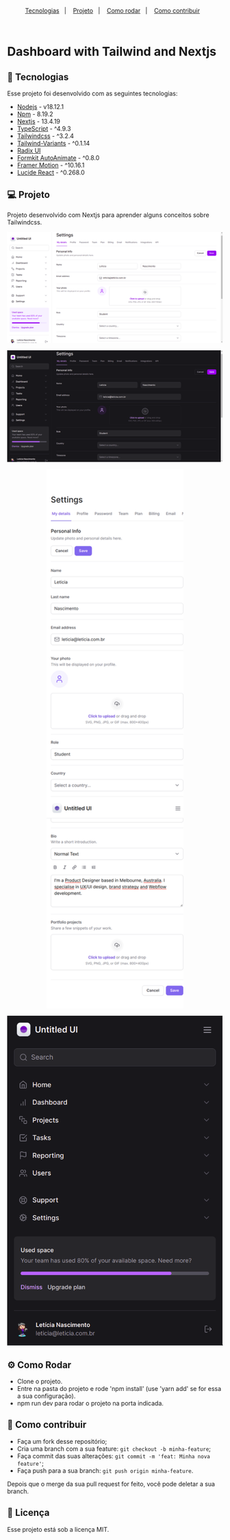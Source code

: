 <p align="center">
  <a href="#-tecnologias">Tecnologias</a>&nbsp;&nbsp;&nbsp;|&nbsp;&nbsp;&nbsp;
  <a href="#-projeto">Projeto</a>&nbsp;&nbsp;&nbsp;|&nbsp;&nbsp;&nbsp;
  <a href="#-como-rodar">Como rodar</a>&nbsp;&nbsp;&nbsp;|&nbsp;&nbsp;&nbsp;
  <a href="#-como-contribuir">Como contribuir</a>&nbsp;&nbsp;&nbsp;
  </p>

<br>

# Dashboard with Tailwind and Nextjs

## 🚀 Tecnologias

Esse projeto foi desenvolvido com as seguintes tecnologias:

- [Nodejs](https://nodejs.org/en/) - v18.12.1
- [Npm](https://www.npmjs.com/) - 8.19.2
- [Nextjs](https://nextjs.org/) - 13.4.19
- [TypeScript](https://www.typescriptlang.org/) - ^4.9.3
- [Tailwindcss](https://tailwindcss.com/) - ^3.2.4
- [Tailwind-Variants](https://www.tailwind-variants.org/docs/introduction) - ^0.1.14
- [Radix UI](https://www.radix-ui.com/)
- [Formkit AutoAnimate](https://auto-animate.formkit.com/) - ^0.8.0
- [Framer Motion](https://www.framer.com/motion/) - ^10.16.1
- [Lucide React](https://lucide.dev/guide/packages/lucide-react) - ^0.268.0

## 💻 Projeto

Projeto desenvolvido com Nextjs para aprender alguns conceitos sobre Tailwindcss.

<p align="center">
  <img alt="" src=".github/image.png">
</p>

<p align="center">
  <img alt="" src=".github/image2.png">
</p>

<p align="center">
  <img height="1256,50" width="320" alt="" src=".github/image3.png">
</p>

<p align="center">
  <img alt="" src=".github/image4.png">
</p>

## ⚙️ Como Rodar

- Clone o projeto.
- Entre na pasta do projeto e rode 'npm install' (use 'yarn add' se for essa a sua configuração).
- npm run dev para rodar o projeto na porta indicada.

## 🤔 Como contribuir

- Faça um fork desse repositório;
- Cria uma branch com a sua feature: `git checkout -b minha-feature`;
- Faça commit das suas alterações: `git commit -m 'feat: Minha nova feature'`;
- Faça push para a sua branch: `git push origin minha-feature`.

Depois que o merge da sua pull request for feito, você pode deletar a sua branch.

## 📝 Licença

Esse projeto está sob a licença MIT.
